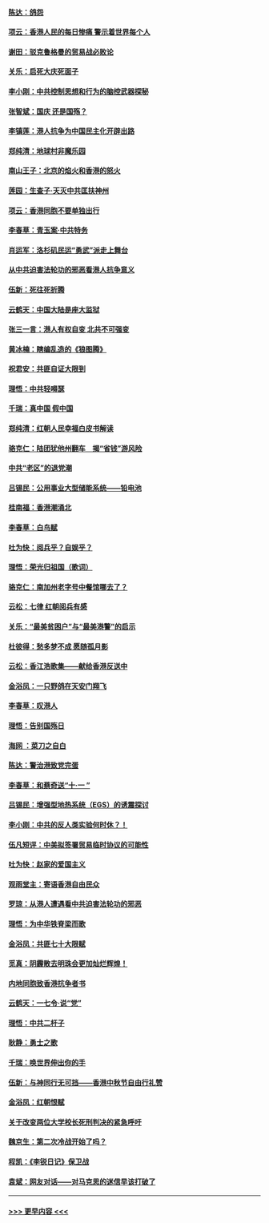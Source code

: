 #### [陈达：鸽怨](../pages/nsc993/n11561879.md?t=10021622) 
#### [项云：香港人民的每日惨痛  警示着世界每个人](../pages/nsc993/n11559273.md?t=10021622) 
#### [谢田：驳克鲁格曼的贸易战必败论](../pages/nsc993/n11555840.md?t=10021622) 
#### [关乐：启死大庆死面子](../pages/nsc993/n11556823.md?t=10021622) 
#### [李小刚：中共控制思想和行为的脑控武器探秘](../pages/nsc993/n11556776.md?t=10021622) 
#### [张智斌：国庆  还是国殇？](../pages/nsc993/n11556617.md?t=10021622) 
#### [李镇莲：港人抗争为中国民主化开辟出路](../pages/nsc993/n11556570.md?t=10021622) 
#### [郑纯清：地球村非魔乐园](../pages/nsc993/n11555415.md?t=10021622) 
#### [南山王子：北京的焰火和香港的怒火](../pages/nsc993/n11555318.md?t=10021622) 
#### [莲园：生查子·天灭中共匡扶神州](../pages/nsc993/n11555302.md?t=10021622) 
#### [项云：香港同胞不要单独出行](../pages/nsc993/n11555276.md?t=10021622) 
#### [李春草：青玉案‧中共特务](../pages/nsc993/n11552356.md?t=10021622) 
#### [肖运军：洛杉矶民运“勇武”派走上舞台](../pages/nsc993/n11551595.md?t=10021622) 
#### [从中共迫害法轮功的邪恶看港人抗争意义](../pages/nsc993/n11540858.md?t=10021622) 
#### [伍新：死往死折腾](../pages/nsc993/n11550174.md?t=10021622) 
#### [云鹤天：中国大陆是座大监狱](../pages/nsc993/n11550155.md?t=10021622) 
#### [张三一言：港人有权自变 北共不可强变](../pages/nsc993/n11550132.md?t=10021622) 
#### [黄冰楠：瞎编乱造的《狼图腾》](../pages/nsc993/n11550082.md?t=10021622) 
#### [祝君安：共匪自证大限到](../pages/nsc993/n11550041.md?t=10021622) 
#### [理悟：中共轻嘚瑟](../pages/nsc993/n11547978.md?t=10021622) 
#### [千瑞：真中国 假中国](../pages/nsc993/n11547865.md?t=10021622) 
#### [郑纯清：红朝人民幸福白皮书解读](../pages/nsc993/n11547499.md?t=10021622) 
#### [骆克仁：陆团犹他州翻车　揭“省钱”游风险](../pages/nsc993/n11546977.md?t=10021622) 
#### [中共“老区”的退党潮](../pages/nsc993/n11545995.md?t=10021622) 
#### [吕锡民：公用事业大型储能系统——铅电池](../pages/nsc993/n11545701.md?t=10021622) 
#### [桂南福：香港潮涌北](../pages/nsc993/n11545682.md?t=10021622) 
#### [李春草：白鸟赋](../pages/nsc993/n11545663.md?t=10021622) 
#### [吐为快：阅兵乎？自娱乎？](../pages/nsc993/n11545625.md?t=10021622) 
#### [理悟：荣光归祖国（歌词）](../pages/nsc993/n11545616.md?t=10021622) 
#### [骆克仁：南加州老字号中餐馆哪去了？](../pages/nsc993/n11545120.md?t=10021622) 
#### [云松：七律 红朝阅兵有感](../pages/nsc993/n11542394.md?t=10021622) 
#### [关乐：“最美贫困户”与“最美港警”的启示](../pages/nsc993/n11542252.md?t=10021622) 
#### [杜彼得：愁多梦不成 愿随孤月影](../pages/nsc993/n11540296.md?t=10021622) 
#### [云松：香江浩歌集——献给香港反送中](../pages/nsc993/n11540149.md?t=10021622) 
#### [金浴凤：一只野鸽在天安门翔飞](../pages/nsc993/n11540280.md?t=10021622) 
#### [李春草：叹港人](../pages/nsc993/n11540119.md?t=10021622) 
#### [理悟：告别国殇日](../pages/nsc993/n11539610.md?t=10021622) 
#### [海网 ：菜刀之自白](../pages/nsc993/n11539597.md?t=10021622) 
#### [陈达：警治港致党完蛋](../pages/nsc993/n11538127.md?t=10021622) 
#### [李春草：和蔡奇送“十·一 ”](../pages/nsc993/n11537810.md?t=10021622) 
#### [吕锡民：增强型地热系统（EGS）的诱震探讨](../pages/nsc993/n11537765.md?t=10021622) 
#### [李小刚：中共的反人类实验何时休？！](../pages/nsc993/n11537669.md?t=10021622) 
#### [伍凡短评：中美拟签署贸易临时协议的可能性](../pages/nsc993/n11536773.md?t=10021622) 
#### [吐为快：赵家的爱国主义](../pages/nsc993/n11536750.md?t=10021622) 
#### [观雨堂主：寄语香港自由民众](../pages/nsc993/n11536735.md?t=10021622) 
#### [罗琼：从港人遭遇看中共迫害法轮功的邪恶](../pages/nsc993/n11507862.md?t=10021622) 
#### [理悟：为中华铁脊梁而歌](../pages/nsc993/n11534458.md?t=10021622) 
#### [金浴凤：共匪七十大限赋](../pages/nsc993/n11534434.md?t=10021622) 
#### [觅真：阴霾散去明珠会更加灿烂辉煌！](../pages/nsc993/n11531858.md?t=10021622) 
#### [内地同胞致香港抗争者书](../pages/nsc993/n11531645.md?t=10021622) 
#### [云鹤天：一七令‧说“党”](../pages/nsc993/n11529099.md?t=10021622) 
#### [理悟：中共二杆子](../pages/nsc993/n11529046.md?t=10021622) 
#### [耿静：勇士之歌](../pages/nsc993/n11527562.md?t=10021622) 
#### [千瑞：唤世界伸出你的手](../pages/nsc993/n11526942.md?t=10021622) 
#### [伍新：与神同行无可挡——香港中秋节自由行礼赞](../pages/nsc993/n11526801.md?t=10021622) 
#### [金浴凤：红朝恨赋](../pages/nsc993/n11524312.md?t=10021622) 
#### [关于改变两位大学校长死刑判决的紧急呼吁](../pages/nsc993/n11524103.md?t=10021622) 
#### [魏京生：第二次冷战开始了吗？](../pages/nsc993/n11524023.md?t=10021622) 
#### [程凯：《李锐日记》保卫战](../pages/nsc993/n11522922.md?t=10021622) 
#### [袁斌：网友对话——对马克思的迷信早该打破了](../pages/nsc993/n11522561.md?t=10021622) 

----
#### [ >>> 更早内容 <<< ](../indexes/nsc993-earlier.md)

